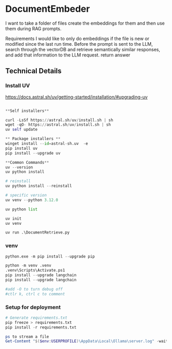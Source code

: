 # DocumentEmbeder

I want to take a folder of files create the embeddings for them and then use them during RAG prompts.

Requirements
I would like to only do embeddings if the file is new or modified since the last run time.
Before the prompt is sent to the LLM, search through the vectorDB and retrieve semantically similar responses, and add that information to the LLM request.
return answer

## Technical Details

### Install UV
https://docs.astral.sh/uv/getting-started/installation/#upgrading-uv
```python

**Self installers** 

curl -LsSf https://astral.sh/uv/install.sh | sh
wget -qO- https://astral.sh/uv/install.sh | sh
uv self update

** Package installers **
winget install --id=astral-sh.uv  -e
pip install uv
pip install --upgrade uv

**Common Commands**
uv --version
uv python install

# reinstall
uv python install --reinstall 

# specific version 
uv venv --python 3.12.0 

uv python list

uv init
uv venv

uv run .\DocumentRetrieve.py
```

### venv
```python
python.exe -m pip install --upgrade pip

python -m venv .venv
.venv\Scripts\Activate.ps1
pip install --upgrade langchain
pip install --upgrade langchain

#add -O to turn debug off
#ctlr k, ctrl c to comment
```

### Setup for deployment

```python
# Generate requirements.txt
pip freeze > requirements.txt
pip install -r requirements.txt

```



```powershell
ps to stream a file
Get-Content "$($env:USERPROFILE)\AppData\Local\Ollama\server.log" -wait
```
